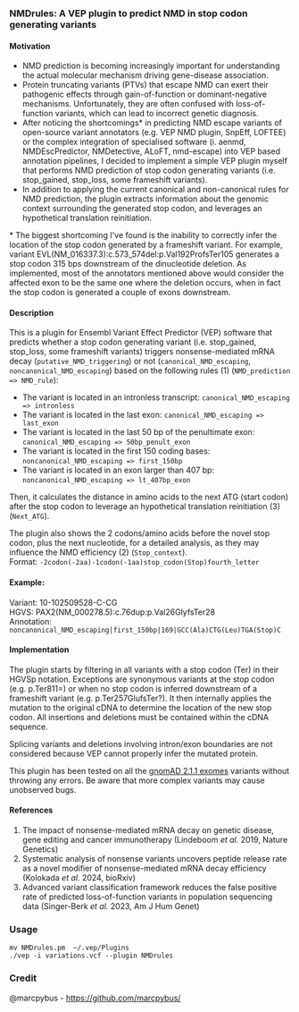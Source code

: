 ### NMDrules: A VEP plugin to predict NMD in stop codon generating variants

#### Motivation

 - NMD prediction is becoming increasingly important for understanding the actual molecular mechanism driving gene-disease association.  
 - Protein truncating variants (PTVs) that escape NMD can exert their pathogenic effects through gain-of-function or dominant-negative mechanisms. Unfortunately, they are often confused with loss-of-function variants, which can lead to incorrect genetic diagnosis.  
 - After noticing the shortcomings* in predicting NMD escape variants of open-source variant annotators (e.g. VEP NMD plugin, SnpEff, LOFTEE) or the complex integration of specialised software (i. aenmd, NMDEscPredictor, NMDetective, ALoFT, nmd-escape) into VEP based annotation pipelines, I decided to implement a simple VEP plugin myself that performs NMD prediction of stop codon generating variants (i.e. stop_gained, stop_loss, some frameshift variants).  
 - In addition to applying the current canonical and non-canonical rules for NMD prediction, the plugin extracts information about the genomic context surrounding the generated stop codon, and leverages an hypothetical translation reinitiation.  

 \* The biggest shortcoming I've found is the inability to correctly infer the location of the stop codon generated by a frameshift variant. For example, variant EVL(NM_016337.3):c.573_574del:p.Val192ProfsTer105 generates a stop codon 315 bps downstream of the dinucleotide deletion. As implemented, most of the annotators mentioned above would consider the affected exon to be the same one where the deletion occurs, when in fact the stop codon is generated a couple of exons downstream.  

#### Description

This is a plugin for Ensembl Variant Effect Predictor (VEP) software that predicts whether a stop codon generating variant (i.e. stop_gained, stop_loss, some frameshift variants) triggers nonsense-mediated mRNA decay (`putative_NMD_triggering`) or not (`canonical_NMD_escaping`, `noncanonical_NMD_escaping`) based on the following rules (1) (`NMD_prediction => NMD_rule`):

* The variant is located in an intronless transcript: `canonical_NMD_escaping => intronless`  
* The variant is located in the last exon: `canonical_NMD_escaping => last_exon`  
* The variant is located in the last 50 bp of the penultimate exon: `canonical_NMD_escaping => 50bp_penult_exon`  
* The variant is located in the first 150 coding bases: `noncanonical_NMD_escaping => first_150bp`  
* The variant is located in an exon larger than 407 bp: `noncanonical_NMD_escaping => lt_407bp_exon`  

Then, it calculates the distance in amino acids to the next ATG (start codon) after the stop codon to leverage an hypothetical translation reinitiation (3) (`Next_ATG`).  

The plugin also shows the 2 codons/amino acids before the novel stop codon, plus the next nucleotide, for a detailed analysis, as they may influence the NMD efficiency (2) (`Stop_context`).  
Format: `-2codon(-2aa)-1codon(-1aa)stop_codon(Stop)fourth_letter`  

#### Example: 

Variant: 10-102509528-C-CG  
HGVS: PAX2(NM_000278.5):c.76dup:p.Val26GlyfsTer28  
Annotation: `noncanonical_NMD_escaping|first_150bp|169|GCC(Ala)CTG(Leu)TGA(Stop)C`  

#### Implementation

The plugin starts by filtering in all variants with a stop codon (Ter) in their HGVSp notation. Exceptions are synonymous variants at the stop codon (e.g. p.Ter811=) or when no stop codon is inferred downstream of a frameshift variant (e.g. p.Ter257GlufsTer?). It then internally applies the mutation to the original cDNA to determine the location of the new stop codon. All insertions and deletions must be contained within the cDNA sequence.  

Splicing variants and deletions involving intron/exon boundaries are not considered because VEP cannot properly infer the mutated protein.  

This plugin has been tested on all the [gnomAD 2.1.1 exomes](https://storage.googleapis.com/gcp-public-data--gnomad/release/2.1.1/vcf/exomes/gnomad.exomes.r2.1.1.sites.vcf.bgz) variants without throwing any errors. Be aware that more complex variants may cause unobserved bugs.  

#### References

1. The impact of nonsense-mediated mRNA decay on genetic disease, gene editing and cancer immunotherapy (Lindeboom *et al.* 2019, Nature Genetics)  
2. Systematic analysis of nonsense variants uncovers peptide release rate as a novel modifier of nonsense-mediated mRNA decay efficiency (Kolokada *et al.* 2024, bioRxiv)  
3. Advanced variant classification framework reduces the false positive rate of predicted loss-of-function variants in population sequencing data (Singer-Berk *et al.* 2023, Am J Hum Genet)  

### Usage

```
mv NMDrules.pm  ~/.vep/Plugins
./vep -i variations.vcf --plugin NMDrules
```

### Credit

@marcpybus - https://github.com/marcpybus/

